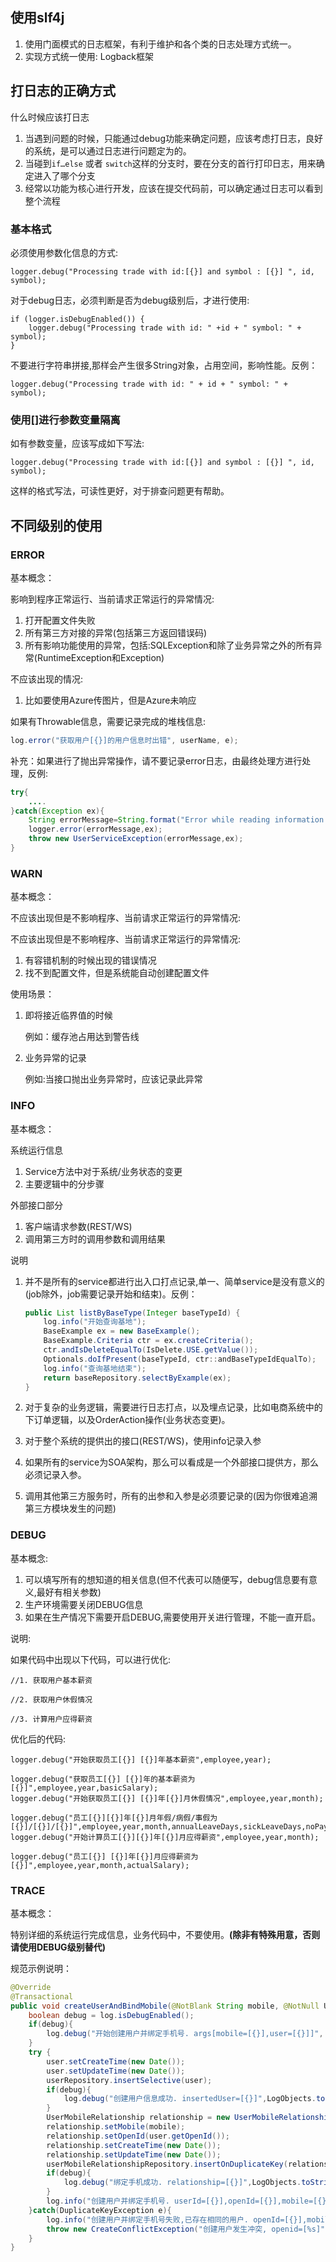 ## 使用slf4j

1. 使用门面模式的日志框架，有利于维护和各个类的日志处理方式统一。
2. 实现方式统一使用: Logback框架



## 打日志的正确方式

什么时候应该打日志

1. 当遇到问题的时候，只能通过debug功能来确定问题，应该考虑打日志，良好的系统，是可以通过日志进行问题定为的。
2. 当碰到`if…else` 或者 `switch`这样的分支时，要在分支的首行打印日志，用来确定进入了哪个分支
3. 经常以功能为核心进行开发，应该在提交代码前，可以确定通过日志可以看到整个流程

### 基本格式

必须使用参数化信息的方式:

```
logger.debug("Processing trade with id:[{}] and symbol : [{}] ", id, symbol);
```

对于debug日志，必须判断是否为debug级别后，才进行使用:

```
if (logger.isDebugEnabled()) {
    logger.debug("Processing trade with id: " +id + " symbol: " + symbol);
}
```

不要进行字符串拼接,那样会产生很多String对象，占用空间，影响性能。反例：

```
logger.debug("Processing trade with id: " + id + " symbol: " + symbol);
```

### 使用[]进行参数变量隔离

如有参数变量，应该写成如下写法:

```
logger.debug("Processing trade with id:[{}] and symbol : [{}] ", id, symbol);
```

这样的格式写法，可读性更好，对于排查问题更有帮助。



## 不同级别的使用

### ERROR

基本概念：

影响到程序正常运行、当前请求正常运行的异常情况:

1. 打开配置文件失败
2. 所有第三方对接的异常(包括第三方返回错误码)
3. 所有影响功能使用的异常，包括:SQLException和除了业务异常之外的所有异常(RuntimeException和Exception)

不应该出现的情况:

1. 比如要使用Azure传图片，但是Azure未响应

如果有Throwable信息，需要记录完成的堆栈信息:

```java
log.error("获取用户[{}]的用户信息时出错", userName, e);
```

补充：如果进行了抛出异常操作，请不要记录error日志，由最终处理方进行处理，反例:

```java
try{
    ....
}catch(Exception ex){
    String errorMessage=String.format("Error while reading information of user [%s]",userName);
    logger.error(errorMessage,ex);
    throw new UserServiceException(errorMessage,ex);
}
```



### WARN

基本概念：

不应该出现但是不影响程序、当前请求正常运行的异常情况:



不应该出现但是不影响程序、当前请求正常运行的异常情况:

1. 有容错机制的时候出现的错误情况
2. 找不到配置文件，但是系统能自动创建配置文件

使用场景：

1. 即将接近临界值的时候

   例如：缓存池占用达到警告线

2. 业务异常的记录

   例如:当接口抛出业务异常时，应该记录此异常



### INFO

基本概念：

系统运行信息

1. Service方法中对于系统/业务状态的变更
2. 主要逻辑中的分步骤

外部接口部分

1. 客户端请求参数(REST/WS)
2. 调用第三方时的调用参数和调用结果

说明

1. 并不是所有的service都进行出入口打点记录,单一、简单service是没有意义的(job除外，job需要记录开始和结束)。反例：

   ```java
   public List listByBaseType(Integer baseTypeId) {
       log.info("开始查询基地");
       BaseExample ex = new BaseExample();
       BaseExample.Criteria ctr = ex.createCriteria();
       ctr.andIsDeleteEqualTo(IsDelete.USE.getValue());
       Optionals.doIfPresent(baseTypeId, ctr::andBaseTypeIdEqualTo);
       log.info("查询基地结束");
       return baseRepository.selectByExample(ex);
   }
   ```

   

2. 对于复杂的业务逻辑，需要进行日志打点，以及埋点记录，比如电商系统中的下订单逻辑，以及OrderAction操作(业务状态变更)。

3. 对于整个系统的提供出的接口(REST/WS)，使用info记录入参

4. 如果所有的service为SOA架构，那么可以看成是一个外部接口提供方，那么必须记录入参。

5. 调用其他第三方服务时，所有的出参和入参是必须要记录的(因为你很难追溯第三方模块发生的问题)



### DEBUG

基本概念:

1. 可以填写所有的想知道的相关信息(但不代表可以随便写，debug信息要有意义,最好有相关参数)
2. 生产环境需要关闭DEBUG信息
3. 如果在生产情况下需要开启DEBUG,需要使用开关进行管理，不能一直开启。

说明:

如果代码中出现以下代码，可以进行优化:

```
//1. 获取用户基本薪资

//2. 获取用户休假情况

//3. 计算用户应得薪资
```

优化后的代码:

```
logger.debug("开始获取员工[{}] [{}]年基本薪资",employee,year);

logger.debug("获取员工[{}] [{}]年的基本薪资为[{}]",employee,year,basicSalary);
logger.debug("开始获取员工[{}] [{}]年[{}]月休假情况",employee,year,month);

logger.debug("员工[{}][{}]年[{}]月年假/病假/事假为[{}]/[{}]/[{}]",employee,year,month,annualLeaveDays,sickLeaveDays,noPayLeaveDays);
logger.debug("开始计算员工[{}][{}]年[{}]月应得薪资",employee,year,month);

logger.debug("员工[{}] [{}]年[{}]月应得薪资为[{}]",employee,year,month,actualSalary);
```



### TRACE

基本概念：

特别详细的系统运行完成信息，业务代码中，不要使用。**(除非有特殊用意，否则请使用DEBUG级别替代)**



规范示例说明：

```java
@Override
@Transactional
public void createUserAndBindMobile(@NotBlank String mobile, @NotNull User user) throws CreateConflictException{
    boolean debug = log.isDebugEnabled();
    if(debug){
        log.debug("开始创建用户并绑定手机号. args[mobile=[{}],user=[{}]]", mobile, LogObjects.toString(user));
    }
    try {
        user.setCreateTime(new Date());
        user.setUpdateTime(new Date());
        userRepository.insertSelective(user);
        if(debug){
            log.debug("创建用户信息成功. insertedUser=[{}]",LogObjects.toString(user));
        }
        UserMobileRelationship relationship = new UserMobileRelationship();
        relationship.setMobile(mobile);
        relationship.setOpenId(user.getOpenId());
        relationship.setCreateTime(new Date());
        relationship.setUpdateTime(new Date());
        userMobileRelationshipRepository.insertOnDuplicateKey(relationship);
        if(debug){
            log.debug("绑定手机成功. relationship=[{}]",LogObjects.toString(relationship));
        }
        log.info("创建用户并绑定手机号. userId=[{}],openId=[{}],mobile=[{}]",user.getId(),user.getOpenId(),mobile);
    }catch(DuplicateKeyException e){
        log.info("创建用户并绑定手机号失败,已存在相同的用户. openId=[{}],mobile=[{}]",user.getOpenId(),mobile);
        throw new CreateConflictException("创建用户发生冲突, openid=[%s]",user.getOpenId());
    }
}
```